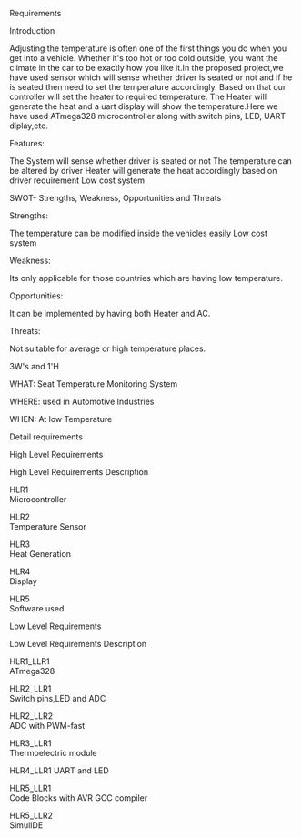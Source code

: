 Requirements

Introduction

Adjusting the temperature is often one of the first things you do when you get into a vehicle. Whether it's too hot or too cold outside, you want the climate in the car to be exactly how you like it.In the proposed project,we have used sensor which will sense whether driver is seated or not and if he is seated then need to set the temperature accordingly. Based on that our controller will set the heater to required temperature. The Heater will generate the heat and a uart display will show the temperature.Here we have used ATmega328 microcontroller along with switch pins, LED, UART diplay,etc.

Features:

The System will sense whether driver is seated or not
The temperature can be altered by driver
Heater will generate the heat accordingly based on driver requirement
Low cost system

SWOT- Strengths, Weakness, Opportunities and Threats

Strengths:

The temperature can be modified inside the vehicles easily
Low cost system

Weakness:

Its only applicable for those countries which are having low temperature.

Opportunities:

It can be implemented by having both Heater and AC.

Threats:

Not suitable for average or high temperature places.

3W's and 1'H

WHAT:
Seat Temperature Monitoring System

WHERE:
used in Automotive Industries

WHEN:
At low Temperature

Detail requirements

High Level Requirements

High Level Requirements	Description

HLR1	
Microcontroller

HLR2	
Temperature Sensor

HLR3	
Heat Generation

HLR4	
Display

HLR5	
Software used

Low Level Requirements

Low Level Requirements	Description

HLR1_LLR1	
ATmega328

HLR2_LLR1	
Switch pins,LED and ADC

HLR2_LLR2	
ADC with PWM-fast

HLR3_LLR1	
Thermoelectric module

HLR4_LLR1
UART and LED

HLR5_LLR1	
Code Blocks with AVR GCC compiler

HLR5_LLR2	
SimulIDE
